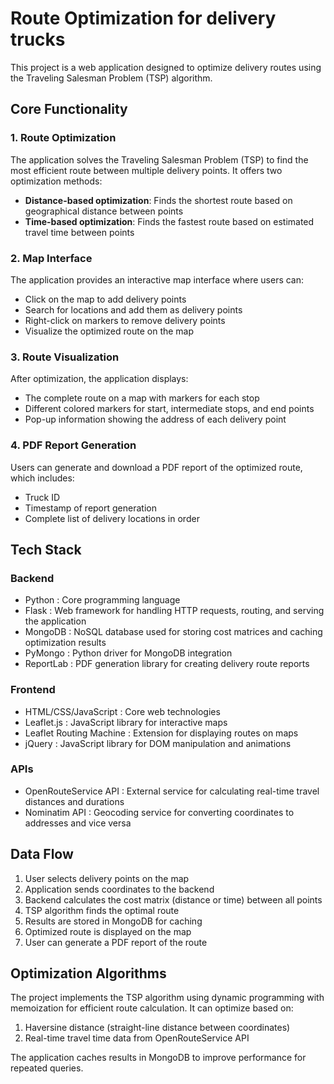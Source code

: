 # Route Optimization for delivery trucks

This project is a web application designed to optimize delivery routes using the Traveling Salesman Problem (TSP) algorithm.

## Core Functionality

### 1. Route Optimization
The application solves the Traveling Salesman Problem (TSP) to find the most efficient route between multiple delivery points. It offers two optimization methods:
- **Distance-based optimization**: Finds the shortest route based on geographical distance between points
- **Time-based optimization**: Finds the fastest route based on estimated travel time between points

### 2. Map Interface
The application provides an interactive map interface where users can:
- Click on the map to add delivery points
- Search for locations and add them as delivery points
- Right-click on markers to remove delivery points
- Visualize the optimized route on the map

### 3. Route Visualization
After optimization, the application displays:
- The complete route on a map with markers for each stop
- Different colored markers for start, intermediate stops, and end points
- Pop-up information showing the address of each delivery point

### 4. PDF Report Generation
Users can generate and download a PDF report of the optimized route, which includes:
- Truck ID
- Timestamp of report generation
- Complete list of delivery locations in order

## Tech Stack

### Backend
- Python : Core programming language
- Flask : Web framework for handling HTTP requests, routing, and serving the application
- MongoDB : NoSQL database used for storing cost matrices and caching optimization results
- PyMongo : Python driver for MongoDB integration
- ReportLab : PDF generation library for creating delivery route reports
### Frontend
- HTML/CSS/JavaScript : Core web technologies
- Leaflet.js : JavaScript library for interactive maps
- Leaflet Routing Machine : Extension for displaying routes on maps
- jQuery : JavaScript library for DOM manipulation and animations
### APIs
- OpenRouteService API : External service for calculating real-time travel distances and durations
- Nominatim API : Geocoding service for converting coordinates to addresses and vice versa

## Data Flow
1. User selects delivery points on the map  
2. Application sends coordinates to the backend  
3. Backend calculates the cost matrix (distance or time) between all points  
4. TSP algorithm finds the optimal route  
5. Results are stored in MongoDB for caching  
6. Optimized route is displayed on the map  
7. User can generate a PDF report of the route  

## Optimization Algorithms
The project implements the TSP algorithm using dynamic programming with memoization for efficient route calculation. It can optimize based on:
1. Haversine distance (straight-line distance between coordinates)  
2. Real-time travel time data from OpenRouteService API  

The application caches results in MongoDB to improve performance for repeated queries.
